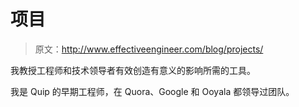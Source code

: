 # 项目

> 原文：<http://www.effectiveengineer.com/blog/projects/>

我教授工程师和技术领导者有效创造有意义的影响所需的工具。

我是 Quip 的早期工程师，在 Quora、Google 和 Ooyala 都领导过团队。